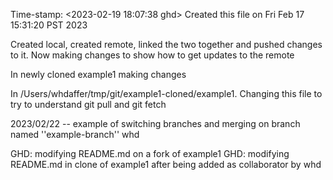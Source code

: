 Time-stamp: <2023-02-19 18:07:38 ghd>
Created this file on Fri Feb 17 15:31:20 PST 2023

Created local, created remote, linked the two together and pushed changes to it. 
Now making changes to show how to get updates to the remote

In newly cloned example1 making changes

In /Users/whdaffer/tmp/git/example1-cloned/example1. Changing this file to try to understand git pull and git fetch


2023/02/22 -- example of switching branches and merging on branch named
''example-branch''
whd

GHD: modifying README.md on a fork of example1
GHD: modifying README.md in clone of example1 after being added as 
collaborator by whd
